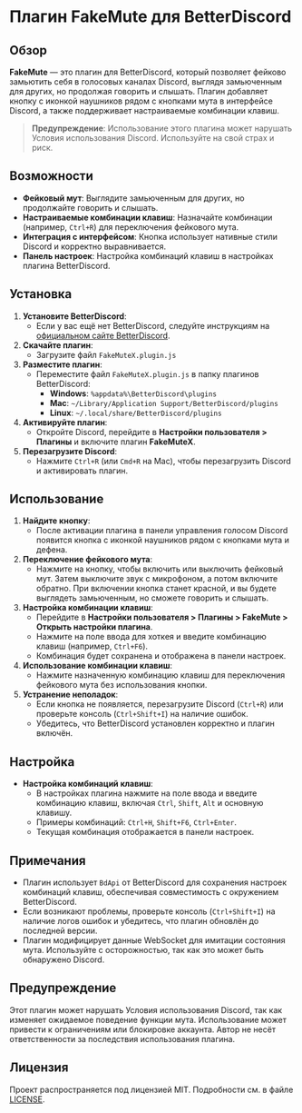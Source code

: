 # Плагин FakeMute для BetterDiscord

## Обзор

**FakeMute** — это плагин для BetterDiscord, который позволяет фейково замьютить себя в голосовых каналах Discord, выглядя замьюченным для других, но продолжая говорить и слышать. Плагин добавляет кнопку с иконкой наушников рядом с кнопками мута в интерфейсе Discord, а также поддерживает настраиваемые комбинации клавиш.

> **Предупреждение**: Использование этого плагина может нарушать Условия использования Discord. Используйте на свой страх и риск.

## Возможности

- **Фейковый мут**: Выглядите замьюченным для других, но продолжайте говорить и слышать.
- **Настраиваемые комбинации клавиш**: Назначайте комбинации (например, `Ctrl+R`) для переключения фейкового мута.
- **Интеграция с интерфейсом**: Кнопка использует нативные стили Discord и корректно выравнивается.
- **Панель настроек**: Настройка комбинаций клавиш в настройках плагина BetterDiscord.

## Установка

1. **Установите BetterDiscord**:
   - Если у вас ещё нет BetterDiscord, следуйте инструкциям на [официальном сайте BetterDiscord](https://betterdiscord.app/).
2. **Скачайте плагин**:
   - Загрузите файл `FakeMuteX.plugin.js`
3. **Разместите плагин**:
   - Переместите файл `FakeMuteX.plugin.js` в папку плагинов BetterDiscord:
     - **Windows**: `%appdata%\BetterDiscord\plugins`
     - **Mac**: `~/Library/Application Support/BetterDiscord/plugins`
     - **Linux**: `~/.local/share/BetterDiscord/plugins`
4. **Активируйте плагин**:
   - Откройте Discord, перейдите в **Настройки пользователя > Плагины** и включите плагин **FakeMuteX**.
5. **Перезагрузите Discord**:
   - Нажмите `Ctrl+R` (или `Cmd+R` на Mac), чтобы перезагрузить Discord и активировать плагин.

## Использование

1. **Найдите кнопку**:
   - После активации плагина в панели управления голосом Discord появится кнопка с иконкой наушников рядом с кнопками мута и дефена.
2. **Переключение фейкового мута**:
   - Нажмите на кнопку, чтобы включить или выключить фейковый мут. Затем выключите звук с микрофоном, а потом включите обратно. При включении кнопка станет красной, и вы будете выглядеть замьюченным, но сможете говорить и слышать.
3. **Настройка комбинации клавиш**:
   - Перейдите в **Настройки пользователя > Плагины > FakeMute > Открыть настройки плагина**.
   - Нажмите на поле ввода для хоткея и введите комбинацию клавиш (например, `Ctrl+F6`).
   - Комбинация будет сохранена и отображена в панели настроек.
4. **Использование комбинации клавиш**:
   - Нажмите назначенную комбинацию клавиш для переключения фейкового мута без использования кнопки.
5. **Устранение неполадок**:
   - Если кнопка не появляется, перезагрузите Discord (`Ctrl+R`) или проверьте консоль (`Ctrl+Shift+I`) на наличие ошибок.
   - Убедитесь, что BetterDiscord установлен корректно и плагин включён.

## Настройка

- **Настройка комбинаций клавиш**:
  - В настройках плагина нажмите на поле ввода и введите комбинацию клавиш, включая `Ctrl`, `Shift`, `Alt` и основную клавишу.
  - Примеры комбинаций: `Ctrl+H`, `Shift+F6`, `Ctrl+Enter`.
  - Текущая комбинация отображается в панели настроек.

## Примечания

- Плагин использует `BdApi` от BetterDiscord для сохранения настроек комбинаций клавиш, обеспечивая совместимость с окружением BetterDiscord.
- Если возникают проблемы, проверьте консоль (`Ctrl+Shift+I`) на наличие логов ошибок и убедитесь, что плагин обновлён до последней версии.
- Плагин модифицирует данные WebSocket для имитации состояния мута. Используйте с осторожностью, так как это может быть обнаружено Discord.

## Предупреждение

Этот плагин может нарушать Условия использования Discord, так как изменяет ожидаемое поведение функции мута. Использование может привести к ограничениям или блокировке аккаунта. Автор не несёт ответственности за последствия использования плагина.

## Лицензия

Проект распространяется под лицензией MIT. Подробности см. в файле [LICENSE](LICENSE).
